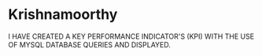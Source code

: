 # Krishnamoorthy
I HAVE CREATED A KEY PERFORMANCE INDICATOR'S (KPI) WITH THE USE OF MYSQL DATABASE QUERIES AND DISPLAYED.
